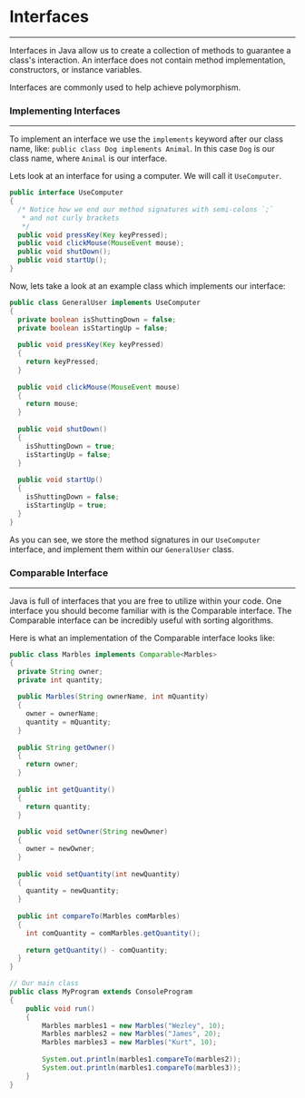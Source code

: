 # Interfaces
<hr>
Interfaces in Java allow us to create a collection of methods to guarantee a class's interaction. An interface does not contain method implementation, constructors, or instance variables.

Interfaces are commonly used to help achieve polymorphism.

### Implementing Interfaces
<hr>

To implement an interface we use the `implements` keyword after our class name, like: `public class Dog implements Animal`. In this case `Dog` is our class name, where `Animal` is our interface.

Lets look at an interface for using a computer. We will call it `UseComputer`.

```Java
public interface UseComputer
{
  /* Notice how we end our method signatures with semi-colons `;`
   * and not curly brackets
   */ 
  public void pressKey(Key keyPressed);
  public void clickMouse(MouseEvent mouse);
  public void shutDown();
  public void startUp();
}
```

Now, lets take a look at an example class which implements our interface:

```Java
public class GeneralUser implements UseComputer 
{
  private boolean isShuttingDown = false;
  private boolean isStartingUp = false;
  
  public void pressKey(Key keyPressed)
  {
    return keyPressed;
  }
  
  public void clickMouse(MouseEvent mouse)
  {
    return mouse;
  }
  
  public void shutDown()
  {
    isShuttingDown = true;
    isStartingUp = false;
  }
  
  public void startUp()
  {
    isShuttingDown = false;
    isStartingUp = true;
  }
}
```

As you can see, we store the method signatures in our `UseComputer` interface, and implement them within our `GeneralUser` class.


### Comparable Interface
<hr>

Java is full of interfaces that you are free to utilize within your code. One interface you should become familiar with is the Comparable interface. The Comparable interface can be incredibly useful with sorting algorithms.

Here is what an implementation of the Comparable interface looks like:

```Java
public class Marbles implements Comparable<Marbles>
{
  private String owner;
  private int quantity;
  
  public Marbles(String ownerName, int mQuantity)
  {
    owner = ownerName;
    quantity = mQuantity;
  }
  
  public String getOwner()
  {
    return owner;
  }
  
  public int getQuantity()
  {
    return quantity;
  }
  
  public void setOwner(String newOwner)
  {
    owner = newOwner;
  }
  
  public void setQuantity(int newQuantity)
  {
    quantity = newQuantity;
  }
  
  public int compareTo(Marbles comMarbles)
  {
    int comQuantity = comMarbles.getQuantity();
    
    return getQuantity() - comQuantity;
  }
}

// Our main class
public class MyProgram extends ConsoleProgram 
{
    public void run()
    {
        Marbles marbles1 = new Marbles("Wezley", 10);
        Marbles marbles2 = new Marbles("James", 20);
        Marbles marbles3 = new Marbles("Kurt", 10);
        
        System.out.println(marbles1.compareTo(marbles2));
        System.out.println(marbles1.compareTo(marbles3));
    }
}
```


